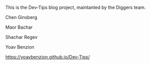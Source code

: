This is the Dev-Tips blog project, maintanted by the Diggers team.

Chen Ginsberg

Maor Bachar

Shachar Regev

Yoav Benzion

https://yoavbenzion.github.io/Dev-Tips/
